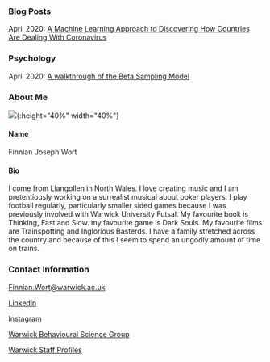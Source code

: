 ### Blog Posts

April 2020: [A Machine Learning Approach to Discovering How Countries Are Dealing With Coronavirus](COVID_model_1.md) 

### Psychology

April 2020: [A walkthrough of the Beta Sampling Model](#IBDm_md.md)

### About Me

![](image0.jpeg){:height="40%" width="40%"}

#### Name

Finnian Joseph Wort

#### Bio

I come from Llangollen in North Wales. I love creating music and I am pretentiously working on a surrealist musical about poker players. I play football regularly, particularly smaller sided games because I was previously involved with Warwick University Futsal. My favourite book is Thinking, Fast and Slow. my favourite game is Dark Souls. My favourite films are Trainspotting and Inglorious Basterds. I have a family stretched across the country and because of this I seem to spend an ungodly amount of time on trains. 

### Contact Information

Finnian.Wort@warwick.ac.uk

[Linkedin](https://www.linkedin.com/in/finnian-wort-20242917a)

[Instagram](https://www.instagram.com/finnstagram3/?hl=en)

[Warwick Behavioural Science Group](https://warwick.ac.uk/fac/sci/psych/research/behaviouralscience)

[Warwick Staff Profiles](https://warwick.ac.uk/fac/sci/psych/people/phd/staffprofiles)
